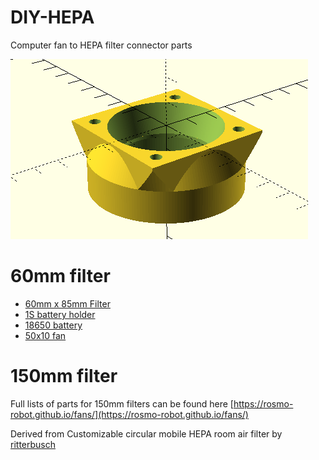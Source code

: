 # DIY-HEPA
Computer fan to HEPA filter connector parts

![img](https://raw.githubusercontent.com/samuk/DIY-HEPA/main/pictures/50mmFan-60mmFilter.png)


# 60mm filter
- [60mm x 85mm Filter](https://www.amazon.ca/PUREBURG-Replacement-Compatible-Enrichment-PEPERSFIL/dp/B09ZTPW2RG)
- [1S battery holder](https://www.aliexpress.com/item/1005005302630986.html)
- [18650 battery](https://s.click.aliexpress.com/e/_DdfBurF)
- [50x10 fan](https://s.click.aliexpress.com/e/_DcuT5D7)

# 150mm filter

Full lists of parts for 150mm filters can be found here [https://rosmo-robot.github.io/fans/](https://rosmo-robot.github.io/fans/)

Derived from Customizable circular mobile HEPA room air filter by [ritterbusch](https://www.thingiverse.com/thing:4860712)
